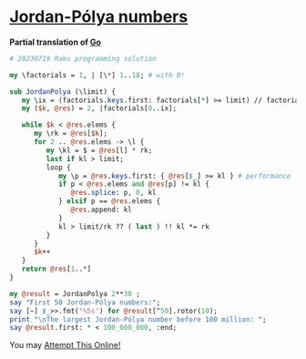 [1]: https://rosettacode.org/wiki/Jordan-Pólya_numbers

# [Jordan-Pólya numbers][1]

**Partial translation of [Go](#Go)**

```perl
# 20230719 Raku programming solution

my \factorials = 1, | [\*] 1..18; # with 0!

sub JordanPolya (\limit) {
   my \ix = (factorials.keys.first: factorials[*] >= limit) // factorials.end; 
   my ($k, @res) = 2, |factorials[0..ix];

   while $k < @res.elems {
      my \rk = @res[$k];
      for 2 .. @res.elems -> \l {
         my \kl = $ = @res[l] * rk;
         last if kl > limit;
         loop {
            my \p = @res.keys.first: { @res[$_] >= kl } # performance
            if p < @res.elems and @res[p] != kl {
               @res.splice: p, 0, kl
            } elsif p == @res.elems { 
               @res.append: kl 
            }
            kl > limit/rk ?? ( last ) !! kl *= rk
         }
      }
      $k++
   }
   return @res[1..*]
}

my @result = JordanPolya 2**30 ; 
say "First 50 Jordan-Pólya numbers:";
say [~] $_>>.fmt('%5s') for @result[^50].rotor(10);
print "\nThe largest Jordan-Pólya number before 100 million: ";
say @result.first: * < 100_000_000, :end;
```


You may [Attempt This Online!](https://ato.pxeger.com/run?1=bZNNbptAFMcX3XGKv12qYGKPwZWlyNROV110lUV3NrFwPNQjhg8NoMRKnIt0k0V7gh6h6iV6mj5gqEHNSAjNvP_7vY958-27CqLy5eVHWYSTqz9vfsdHbMLgrkiVCGSOJdwxnrDe2D5cxtwrD29xL4oDnIFh5OUOn1O1D5KbVB4DWBspYlGM8GgAqFDigRDWGcgifsxZKFReLHA-XhN-tYT2nk47JsaTvQfNs8xojI-K5yPCziizDsJhTDz4nlFJ7w9CcpgRPtRqxiWP8yYrnZiKiFDZ1mZETo0hTBVmYKzrNFlhI_-5au9IkrfZEqQPGyryzhoZ5AVECNKtmqq6xjTNukDNzDSu16JHneO27g_hTtT_jCvKNA6SO96jUMCsX3GQ7BtA5mNQ-_fj0qrMFPmplt1m_phUY73NGKOL0avneAKXeR1vuey1GK_xWZBldI2LKoE-prc7d2tK13N9Datp5AiDQWW0l9Rl4z_n9m9Gl5dGu1e8KFXSFO9WZRgnw6A2VwelLKji7uDObPu9AxqzPDhi-KnqPeaOlkxufv2sREkZ77jKF0Ovlq2ffZjb1YqFcWFdvJvnF6N6gHSE9e3c8ZlKaTwt1xl5RqZEUmC4Sb4cONWlvnIK8loE7DhxOFzHQSykFGmygA6q4e142HTdJNs6zTfGon4tzWvWj7p93H8B)
